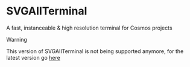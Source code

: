 # SVGAIITerminal
A fast, instanceable & high resolution terminal for Cosmos projects

> [!WARNING]  
> This version of SVGAIITerminal is not being supported anymore, for the latest version go [here](https://github.com/9xbt/SVGAIITerminal/tree/master)
